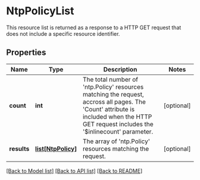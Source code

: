 # NtpPolicyList

This resource list is returned as a response to a HTTP GET request that does not include a specific resource identifier. 
## Properties
Name | Type | Description | Notes
------------ | ------------- | ------------- | -------------
**count** | **int** | The total number of &#39;ntp.Policy&#39; resources matching the request, accross all pages. The &#39;Count&#39; attribute is included when the HTTP GET request includes the &#39;$inlinecount&#39; parameter.  | [optional] 
**results** | [**list[NtpPolicy]**](NtpPolicy.md) | The array of &#39;ntp.Policy&#39; resources matching the request. | [optional] 

[[Back to Model list]](../README.md#documentation-for-models) [[Back to API list]](../README.md#documentation-for-api-endpoints) [[Back to README]](../README.md)


